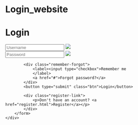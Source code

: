 # Login_website
<!DOCTYPE html>
<html lang="en">
<head>
    <meta charset="UTF-8">
    <meta name="viewport" content="width=device-width, initial-scale=1.0">
    <title>Login</title>
    <link rel="stylesheet" href="style-sheet.css">
    <link href='https://unpkg.com/boxicons@2.1.4/css/boxicons.min.css' rel='stylesheet'>
</head>
<body>
    <div class="wrapper">
        <form action="">
            <h1>Login</h1>
            <div class="input-box">
                <input type="text" placeholder="Username" 
                required>
                <img class="i" src="bxs-user.svg">
            </div>
            <div class="input-box">
                <input type="assword" placeholder="Password" 
                required>
                <img class="i" src="bxs-lock-alt.svg">
            </div>

            <div class="remember-forgot">
                <label><input type="checkbox">Remember me
                </label>
                <a href="#">Forgot password?</a>
            </div>
            <button type="submit" class="btn">Login</button>

            <div class="register-link">
                <p>Don't have an account? <a href="register.html">Register</a></p>
            </div>
        </form>
    </div>
</body>
</html>
